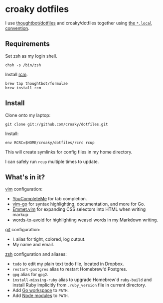 croaky dotfiles
===============

I use [thoughtbot/dotfiles](https://github.com/thoughtbot/dotfiles) and
croaky/dotfiles together using [the `*.local` convention][dot-local].

[dot-local]: http://robots.thoughtbot.com/manage-team-and-personal-dotfiles-together-with-rcm

Requirements
------------

Set zsh as my login shell.

    chsh -s /bin/zsh

Install [rcm](https://github.com/mike-burns/rcm).

    brew tap thoughtbot/formulae
    brew install rcm

Install
-------

Clone onto my laptop:

    git clone git://github.com/croaky/dotfiles.git

Install:

    env RCRC=$HOME/croaky/dotfiles/rcrc rcup

This will create symlinks for config files in my home directory.

I can safely run `rcup` multiple times to update.

What's in it?
-------------

[vim](http://www.vim.org/) configuration:

* [YouCompleteMe](https://github.com/Valloric/YouCompleteMe) for
  tab completion.
* [vim-go](https://github.com/fatih/vim-go) for
  syntax highlighting, documentation, and more for Go.
* [Emmet.vim](https://github.com/mattn/emmet-vim) for expanding CSS selectors
  into HTML when writing markup
* [words-to-avoid](https://github.com/nicholaides/words-to-avoid.vim) for
  highlighting weasel words in my Markdown writing.

[git](http://git-scm.com/) configuration:

* `l` alias for tight, colored, log output.
* My name and email.

[zsh](http://zsh.sourceforge.net/FAQ/zshfaq01.html) configuration and aliases:

* `todo` to edit my plain text todo file, located in Dropbox.
* `restart-postgres` alias to restart Homebrew'd Postgres.
* `gpg` alias for `gpg2`.
* `install-missing-ruby` alias to upgrade Homebrew'd `ruby-build` and install
  Ruby implicitly from `.ruby_version` file in current directory.
* Add [Go workspace][go] to `PATH`.
* Add [Node modules][nvm] to `PATH`.

[go]: http://golang.org/doc/code.html#GOPATH
[nvm]: https://github.com/creationix/nvm#manual-install
